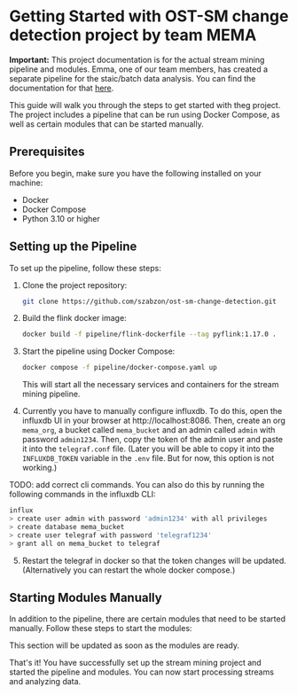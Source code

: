 # Getting Started with OST-SM change detection project by team MEMA

**Important:** This project documentation is for the actual stream mining pipeline and modules. Emma, one of our team members, has created a separate pipeline for the staic/batch data analysis. You can find the documentation for that [here]().

This guide will walk you through the steps to get started with theg project. The project includes a pipeline that can be run using Docker Compose, as well as certain modules that can be started manually.

## Prerequisites

Before you begin, make sure you have the following installed on your machine:

- Docker
- Docker Compose
- Python 3.10 or higher

## Setting up the Pipeline

To set up the pipeline, follow these steps:

1. Clone the project repository:

   ```bash
   git clone https://github.com/szabzon/ost-sm-change-detection.git
   ```

2. Build the flink docker image:

   ```bash
   docker build -f pipeline/flink-dockerfile --tag pyflink:1.17.0 .
   ```

   

3. Start the pipeline using Docker Compose:

   ```bash
   docker compose -f pipeline/docker-compose.yaml up

   ```

   This will start all the necessary services and containers for the stream mining pipeline.

4. Currently you have to manually configure influxdb. To do this, open the influxdb UI in your browser at http://localhost:8086. Then, create an org `mema_org`, a bucket called `mema_bucket` and an admin called `admin` with password `admin1234`. Then, copy the token of the admin user and paste it into the `telegraf.conf` file. (Later you will be able to copy it into the `INFLUXDB_TOKEN` variable in the `.env` file. But for now, this option is not working.)

TODO: add correct cli commands.
You can also do this by running the following commands in the influxdb CLI:

   ```bash
   influx
   > create user admin with password 'admin1234' with all privileges
   > create database mema_bucket
   > create user telegraf with password 'telegraf1234'
   > grant all on mema_bucket to telegraf
   ```
5. Restart the telegraf in docker so that the token changes will be updated. (Alternatively you can restart the whole docker compose.)

## Starting Modules Manually

In addition to the pipeline, there are certain modules that need to be started manually. Follow these steps to start the modules:

This section will be updated as soon as the modules are ready.

That's it! You have successfully set up the stream mining project and started the pipeline and modules. You can now start processing streams and analyzing data.
